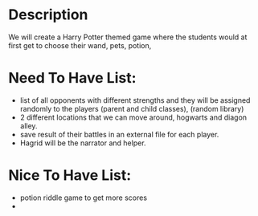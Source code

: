 # Description
We will create a Harry Potter themed game where the students would at first get to choose their wand, pets, potion, 

# Need To Have List:
- list of all opponents with different strengths and they will be assigned randomly to the players (parent and child classes), (random library)
- 2 different locations that we can move around, hogwarts and diagon alley.
- save result of their battles in an external file for each player. 
- Hagrid will be the narrator and helper. 
# Nice To Have List:  
- potion riddle game to get more scores
- 
